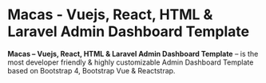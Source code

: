 # Macas - Vuejs, React, HTML & Laravel Admin Dashboard Template

**Macas – Vuejs, React, HTML & Laravel Admin Dashboard Template** – is the most developer friendly & highly customizable Admin Dashboard Template based on Bootstrap 4, Bootstrap Vue & Reactstrap.

